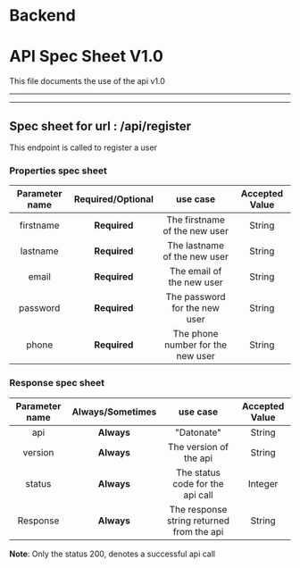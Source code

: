 # Backend


# API Spec Sheet V1.0

This file documents the use of the api v1.0

 ** **
 ** **
 
## Spec sheet for url : /api/register

 This endpoint is called to register a user

### Properties spec sheet

| Parameter name | Required/Optional | use case | Accepted Value |
| :---: | :---: | :---: | :---: |
| firstname | **Required** | The firstname of the new user | String | 
| lastname | **Required** | The lastname of the new user | String |
| email | **Required** | The email of the new user | String  | 
| password | **Required** | The password for the new user | String  | 
| phone | **Required** | The phone number for the new user | String  | 


### Response spec sheet

| Parameter name | Always/Sometimes | use case | Accepted Value |
| :---: | :---: | :---: | :---: |
| api | **Always** | "Datonate" | String | 
| version | **Always** | The version of the api| String |
| status | **Always** | The status code for the api call | Integer  |
 | Response | **Always** | The response string returned from the api | String |
 
 **Note**: Only the status 200, denotes a successful api call

